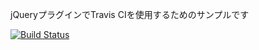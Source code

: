 jQueryプラグインでTravis CIを使用するためのサンプルです

[![Build Status](https://travis-ci.org/STAR-ZERO/jquery-travis-sample.png)](https://travis-ci.org/STAR-ZERO/jquery-travis-sample)

